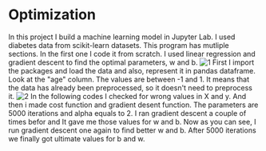 # Optimization
In this project I build a machine learning model in Jupyter Lab. I used diabetes data from scikit-learn datasets. This program has mutliple sections. In the first one I code it from scratch. I used linear regression and gradient descent to find the optimal parameters, w and b. 
![1](https://user-images.githubusercontent.com/111052950/184142209-f3a7aeaa-e40a-4131-8fee-c9f88326c8bc.JPG)
First I import the packages and load the data and also, represent it in pandas dataframe.
Look at the "age" column. The values are between -1 and 1. It means that the data has already been preprocessed, so it doesn't need to preprocess it.
![2](https://user-images.githubusercontent.com/111052950/184143015-eb234ff8-15d8-47a3-adc3-70f7230ebe85.JPG)
In the following codes I checked for wrong values in X and y.
And then i made cost function and gradient desent function. The parameters are 5000 iterations and alpha equals to 2. I ran gradient descent a couple of times befor and It gave me those values for w and b. Now as you can see, I run gradient descent one again to find better w and b. After 5000 iterations we finally got ultimate values for b and w.

